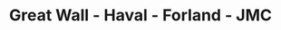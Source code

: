 ---
title: "Great Wall - Haval - Forland - JMC"
url: /la-paz/great-wall-haval-forland-jmc/
shop: Autohaus
---